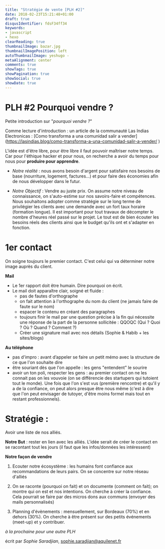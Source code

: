```yaml
---
title: "Stratégie de vente [PLH #2]"
date: 2018-02-23T15:21:48+01:00
draft: true
disqusIdentifier: fdsF34ff34
keywords:
- javascript
- hexo
clearReading: true
thumbnailImage: bazar.jpg
thumbnailImagePosition: left
autoThumbnailImage: yeshugo -
metaAlignment: center
comments: true
showTags: true
showPagination: true
showSocial: true
showDate: true
---
```



 # PLH #2 Pourquoi vendre ? 
Petite introduction sur "*pourquoi vendre ?*"

Comme lecture d'introduction : un article de la communauté Las Indias Electronicas : [Como transforma a una comunidad salir a vender] (https://lasindias.blog/como-transforma-a-una-comunidad-salir-a-vender/ )

L'idée est d'être libre, pour être libre il faut pouvoir maîtriser notre temps. Car pour l'éthique hacker et pour nous, on recherche a avoir du temps pour nous pour **produire pour apprendre**.

   - *Notre réalité* : nous avons besoin d'argent pour satisfaire nos besoins de base (nourriture, logement, factures...) et pour faire des économies afin de nous développer dans le futur.

   - *Notre Objectif* : Vendre au juste prix. On assume notre niveau de connaissance, on s'auto-estime sur nos savoirs-faire et compétences.
    Nous souhaitons adopter comme stratégie sur le long terme de privilégier les clients avec une demande avec un fort taux horaire (formation longue).
    Il est important pour tout travaux de décompter le nombre d'heures réel passé sur le projet.
    Le tout est de bien écouter les besoins réels des clients ainsi que le budget qu'ils ont et s'adapter en fonction.

# 1er contact

On soigne toujours le premier contact. C'est celui qui va déterminer notre image auprès du client.

**Mail**

- Le 1er rapport doit être humain. Dire pourquoi on écrit.
- Le mail doit apparaître clair, soigné et fluide :
    - pas de fautes d'orthographe
    - on fait attention à l'orthographe du nom du client (ne jamais faire de faute sur le nom)
    - espacer le contenu en créant des paragraphes
    - toujours finir le mail par une question précise à la fin qui nécessite une réponse de la part de la personne sollicitée :
    QQOQC (Qui ? Quoi ? Où ? Quand ? Comment ?)
    - Créer une signature mail avec nos détails (Sophie & Habib + les sites/blogs)

**Au téléphone**

- pas d'impro : avant d’appeler se faire un petit mémo avec la structure de ce que l'on souhaite dire
- être souriant dès que l'on appelle : les gens "entendent" le sourire
- avoir un ton poli, respecter les gens : au premier contact on ne les connait pas on les vouvoie (on se différencie des startupers qui tutoient tout le monde).
Une fois que l'on s'est vus (première rencontre) et qu'il y a de la confiance, on peut alors presque être nous même (c'est à dire que l'on peut envisager de tutoyer, d'être moins formel mais tout en restant professionnels).

# Stratégie :

Avoir une liste de nos alliés.

**Notre But** : rester en lien avec les alliés.
L'idée serait de créer le contact en se racontant tout les jours (il faut que les infos/données les intéressent)

**Notre façon de vendre**

   1. Ecouter notre écosystème : les humains font confiance aux recommandations de leurs pairs. On se concentre sur notre réseau d'alliés

   2. On se raconte (pourquoi on fait) et on documente (comment on fait); on montre qui on est et nos intentions. On cherche à créer la confiance. Cela pourrait se faire par des micros dons aux communs (envoyer des mails personnalisés)

   3. Planning d'évènements : mensuellement, sur Bordeaux (70%) et en dehors (30%). On cherche à être présent sur des petits événements (meet-up) et y contribuer.

*à la prochaine pour une autre PLH*

écrit par *Sophie Saradjian*,  sophie.saradjian@aquilenet.fr
